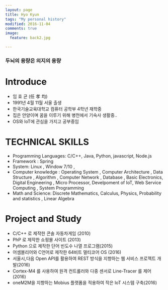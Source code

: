 ```yaml
---
layout: page
title: Hyo Kyun
tags: "My personal history"
modified: 2016-11-04
comments: true
image:
  feature: back2.jpg

---
```


### 두뇌의 용량은 의지의 용량 ###


# Introduce 
* 임 효 균 (任 孝 均)
* 1991년 4월 11월 서울 출생 
* 한국기술교육대학교 컴퓨터 공학부 4학년 재학중
* 집은 안양이며 꿈을 이루기 위해 병천에서 기숙사 생활중..
* OS와 IoT에 관심을 가지고 공부중임


# TECHNICAL SKILLS

* Programming Languages: C/C++, Java, Python, javascript, Node.js
* Framework :  Spring
* System: Linux , Window 7/10 , 
* Computer knowledge : Operating System , Computer Architecture , Data Structure , Algorithm , Computer Network , Database ,  Basic Electronics, Digital Engineering , Micro Processor, Develpoment of IoT, Web Service Computing , System Programming
* Math and Science: Discrete Mathematics, Calculus, Physics, Probability and statistics , 
Linear Algebra  

# Project and Study

* C/C++ 로 제작한 콘솔 자동차게임 (2010)
* PhP 로 제작한 쇼핑몰 사이트 (2013)
* Python 으로 제작한 단어 빈도수 나열 프로그램(2015)
* 어셈블리어와 C언어로 제작한 64비트 멀티코어 OS (2016)
* 서울시,다음 Open API를 활용하여 REST 방식을 지향하는 웹 서비스 프로젝트 개발(2016)
* Cortex-M4 를 사용하여 원격 컨트롤러와 다중 센서로 Line-Tracer 를 제어(2016)
* oneM2M을 지향하는 Mobius 플랫폼을 적용하여 작은 IoT 시스템 구축(2016)